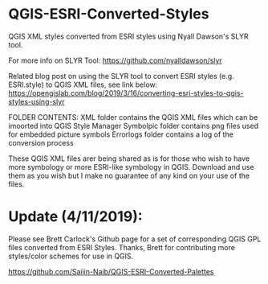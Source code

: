 # QGIS-ESRI-Converted-Styles

QGIS XML styles converted from ESRI styles using Nyall Dawson's SLYR tool.

For more info on SLYR Tool: https://github.com/nyalldawson/slyr

Related blog post on using the SLYR tool to convert ESRI styles (e.g. ESRI.style) to QGIS XML files, see link below:
https://opengislab.com/blog/2019/3/16/converting-esri-styles-to-qgis-styles-using-slyr

FOLDER CONTENTS:
XML folder contains the QGIS XML files which can be imoorted into QGIS Style Manager
Symbolpic folder contains png files used for embedded picture symbols 
Errorlogs folder contains a log of the conversion process

These QGIS XML files arer being shared as is for those who wish to have more symbology or more ESRI-like symbology in QGIS. Download and use them as you wish but I make no guarantee of any kind on your use of the files. 

# Update (4/11/2019):
Please see Brett Carlock's Github page for a set of corresponding QGIS GPL files converted from ESRI Styles. Thanks, Brett for contributing more styles/color schemes for use in QGIS.

 https://github.com/Saijin-Naib/QGIS-ESRI-Converted-Palettes
